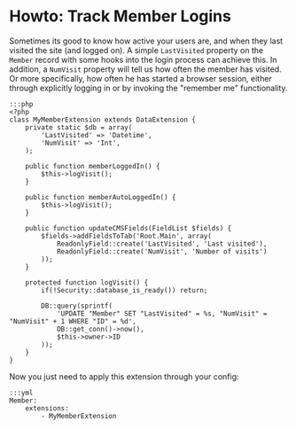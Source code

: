 # Howto: Track Member Logins

Sometimes its good to know how active your users are,
and when they last visited the site (and logged on).
A simple `LastVisited` property on the `Member` record
with some hooks into the login process can achieve this.
In addition, a `NumVisit` property will tell us how
often the member has visited. Or more specifically,
how often he has started a browser session, either through
explicitly logging in or by invoking the "remember me" functionality.

	:::php
	<?php
	class MyMemberExtension extends DataExtension {
		private static $db = array(
			'LastVisited' => 'Datetime',
			'NumVisit' => 'Int',
		);

		public function memberLoggedIn() {
			$this->logVisit();
		}

		public function memberAutoLoggedIn() {
			$this->logVisit();
		}

		public function updateCMSFields(FieldList $fields) {
			$fields->addFieldsToTab('Root.Main', array(
				ReadonlyField::create('LastVisited', 'Last visited'),
				ReadonlyField::create('NumVisit', 'Number of visits')
			));
		}

		protected function logVisit() {
			if(!Security::database_is_ready()) return;
			
			DB::query(sprintf(
				'UPDATE "Member" SET "LastVisited" = %s, "NumVisit" = "NumVisit" + 1 WHERE "ID" = %d',
				DB::get_conn()->now(),
				$this->owner->ID
			));
		}
	}

Now you just need to apply this extension through your config:

	:::yml
	Member:
		extensions:
			- MyMemberExtension

